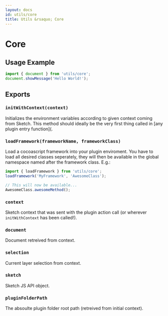 ```yaml
---
layout: docs
id: utils/core
title: Utils &rsaquo; Core
---
```


# Core

## Usage Example

```js
import { document } from 'utils/core';
document.showMessage('Hello World!');
```

## Exports

### `initWithContext(context)`
Initializes the environment variables according to given context coming from Sketch. This method should ideally be the very first thing called in [any plugin entry function](.

### `loadFramework(frameworkName, frameworkClass)`
Load a cocoascript framework into your plugin enviroment. You have to load all desired classes seperately, they will then be available in the global namespace named after the framework class. E.g.:

```js
import { loadFramework } from 'utils/core';
loadFramework('MyFramework', 'AwesomeClass');

// This will now be available...
AwesomeClass.awesomeMethod();
```

### `context`
Sketch context that was sent with the plugin action call (or wherever `initWithContext` has been called!).

### `document`
Document retreived from context.

### `selection`
Current layer selection from context.

### `sketch`
Sketch JS API object.

### `pluginFolderPath`
The absoulte plugin folder root path (retreived from initial context).